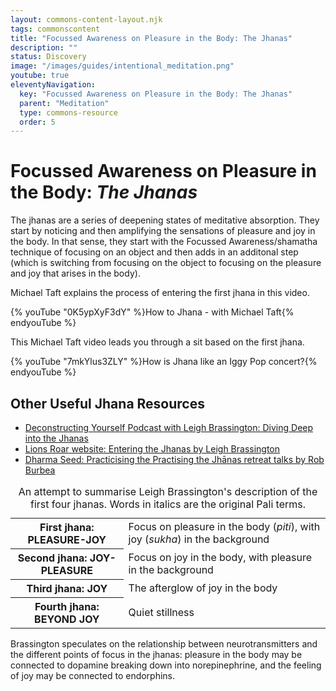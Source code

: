 ```yaml
---
layout: commons-content-layout.njk
tags: commonscontent
title: "Focussed Awareness on Pleasure in the Body: The Jhanas"
description: ""
status: Discovery
image: "/images/guides/intentional_meditation.png"
youtube: true
eleventyNavigation:
  key: "Focussed Awareness on Pleasure in the Body: The Jhanas"
  parent: "Meditation"
  type: commons-resource
  order: 5
---
```




<h1>Focussed Awareness on Pleasure in the Body: <i>The Jhanas</i></h1>

<p>The jhanas are a series of deepening states of meditative absorption.   They start by noticing and then amplifying the sensations of pleasure and joy in the body.  In that sense, they start with the Focussed Awareness/shamatha technique of focusing on an object and then adds in an additonal step (which is switching from focusing on the object to focusing on the pleasure and joy that arises in the body).</p>

<p>Michael Taft explains the process of entering the first jhana in this video.</p>

{% youTube "0K5ypXyF3dY" %}How to Jhana - with Michael Taft{% endyouTube %}

<p>This Michael Taft video leads you through a sit based on the first jhana.</p>

{% youTube "7mkYlus3ZLY" %}How is Jhana like an Iggy Pop concert?{% endyouTube %}

<h2>Other Useful Jhana Resources</h2>
<ul>
    <li><a href="https://deconstructingyourself.com/dy-014-diving-deep-jhanas-guest-leigh-brasington.html">Deconstructing Yourself Podcast with Leigh Brassington: Diving Deep into the Jhanas</a</li>
    <li><a href="https://www.lionsroar.com/entering-the-jhanas/">Lions Roar website: Entering the Jhanas by Leigh Brassington</a></li>
    <li><a href="https://dharmaseed.org/retreats/4496/">Dharma Seed: Practicising the Practising the Jhānas retreat talks by Rob Burbea</a></li>
</ul>


<table class="table table-success table-striped m-4">
    <caption>An attempt to summarise Leigh Brassington's description of the first four jhanas.  Words in italics are the original Pali terms.</caption> 
    <tr>
        <th>First jhana: PLEASURE-JOY</th>
        <td>Focus on pleasure in the body (<i>piti</i>), with joy (<i>sukha</i>) in the background</td>
    </tr>
    <tr>
        <th>Second jhana: JOY-PLEASURE</th>
        <td>Focus on joy in the body, with pleasure in the background</td>
    </tr>
    <tr>
        <th>Third jhana: JOY</th>
        <td>The afterglow of joy in the body</td>
    </tr>
    <tr>
        <th>Fourth jhana: BEYOND JOY</th>
        <td>Quiet stillness</td>
    </tr>
</table> 

<p>Brassington speculates on the relationship between neurotransmitters and the different points of focus in the jhanas: pleasure in the body may be connected to dopamine breaking down into norepinephrine, and the feeling of joy may be connected to endorphins.</p>
